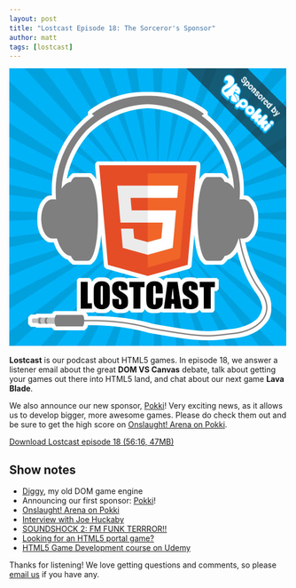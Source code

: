 ```yaml
---
layout: post
title: "Lostcast Episode 18: The Sorceror's Sponsor"
author: matt
tags: [lostcast]
---
```


<div class="full-frame">
	<img alt="Lostcast: now sponsored by Pokki!" src="/media/images/lostcast/logos/pokki.png">
</div>

**Lostcast** is our podcast about HTML5 games. In episode 18, we answer a listener email about the great **DOM VS Canvas** debate, talk about getting your games out there into HTML5 land, and chat about our next game **Lava Blade**.

We also announce our new sponsor, [Pokki](http://pokki.com/)! Very exciting news, as it allows us to develop bigger, more awesome games. Please do check them out and be sure to get the high score on [Onslaught! Arena on Pokki](https://www.pokki.com/app/Onslaught-Arena).

<a class="download-podcast" href="">
	Download Lostcast episode 18 (56:16, 47MB)
</a>

## Show notes

* [Diggy](http://www.lostdecadegames.com/diggy-open-source-javascript-game-engine-with/), my old DOM game engine
* Announcing our first sponsor: [Pokki](http://pokki.com/)!
* [Onslaught! Arena on Pokki](https://www.pokki.com/app/Onslaught-Arena)
* [Interview with Joe Huckaby](/lostcast-16-we-heart-huckaby/)
* [SOUNDSHOCK 2: FM FUNK TERRROR!!](http://ubiktune.org/releases/ubi044-various-artists-soundshock-2-fm-funk-terrror/)
* [Looking for an HTML5 portal game?](http://www.lostdecadegames.com/our-mobile-optimized-html5-game-lava-sword-is-looking-for-sponsors/)
* [HTML5 Game Development course on Udemy](http://www.udemy.com/html5-game-development)

Thanks for listening! We love getting questions and comments, so please [email us](mailto:hello@lostdecadegames.com) if you have any.
